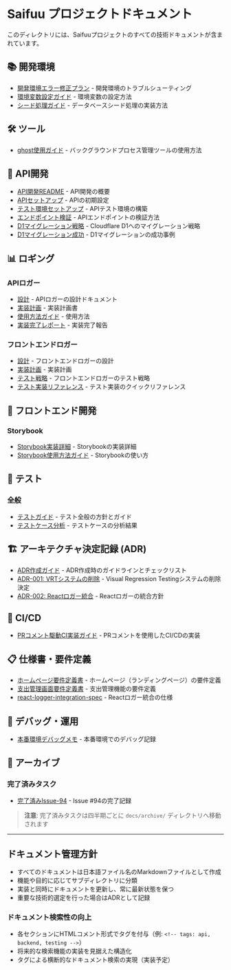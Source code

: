 # Saifuu プロジェクトドキュメント
<!-- tags: saifuu, documentation, index, readme, architecture, development, testing, api, frontend, devops -->

このディレクトリには、Saifuuプロジェクトのすべての技術ドキュメントが含まれています。

## 📚 開発環境
<!-- tags: setup, environment, troubleshooting, database, seed -->

- [開発環境エラー修正プラン](./開発環境エラー修正プラン.md) - 開発環境のトラブルシューティング
- [環境変数設定ガイド](./環境変数設定ガイド.md) - 環境変数の設定方法
- [シード処理ガイド](./シード処理ガイド.md) - データベースシード処理の実装方法

## 🛠 ツール
<!-- tags: tools, ghost, background-process, development-tools -->

- [ghost使用ガイド](./tools/ghost使用ガイド.md) - バックグラウンドプロセス管理ツールの使用方法

## 🔌 API開発
<!-- tags: api, backend, hono, cloudflare, d1, database, logger, migration -->

- [API開発README](./API開発/README.md) - API開発の概要
- [APIセットアップ](./API開発/setup.md) - APIの初期設定
- [テスト環境セットアップ](./API開発/test-environment-setup.md) - APIテスト環境の構築
- [エンドポイント検証](./API開発/endpoint-verification.md) - APIエンドポイントの検証方法
- [D1マイグレーション戦略](./API開発/d1-migration-strategy.md) - Cloudflare D1へのマイグレーション戦略
- [D1マイグレーション成功](./API開発/d1-migration-success.md) - D1マイグレーションの成功事例

## 📊 ロギング
<!-- tags: logging, logger, monitoring, api-logger, frontend-logger -->

### APIロガー

- [設計](./ロギング/API/設計.md) - APIロガーの設計ドキュメント
- [実装計画](./ロギング/API/実装計画.md) - 実装計画書
- [使用方法ガイド](./ロギング/API/使用方法ガイド.md) - 使用方法
- [実装完了レポート](./ロギング/API/実装完了レポート.md) - 実装完了報告

### フロントエンドロガー

- [設計](./ロギング/フロントエンド/設計.md) - フロントエンドロガーの設計
- [実装計画](./ロギング/フロントエンド/実装計画.md) - 実装計画
- [テスト戦略](./ロギング/フロントエンド/テスト戦略.md) - フロントエンドロガーのテスト戦略
- [テスト実装リファレンス](./ロギング/フロントエンド/テスト実装リファレンス.md) - テスト実装のクイックリファレンス

## 🎨 フロントエンド開発
<!-- tags: frontend, react, nextjs, storybook, logger, components, ui -->

### Storybook

- [Storybook実装詳細](./storybook/実装詳細.md) - Storybookの実装詳細
- [Storybook使用方法ガイド](./storybook/使用方法ガイド.md) - Storybookの使い方


## 🧪 テスト
<!-- tags: testing, unit-test, integration-test, e2e, vitest, playwright, coverage -->

### 全般

- [テストガイド](./テストガイド.md) - テスト全般の方針とガイド
- [テストケース分析](./テストケース分析.md) - テストケースの分析結果


## 🏗 アーキテクチャ決定記録 (ADR)
<!-- tags: architecture, decision-record, adr, design, technical-decisions -->

- [ADR作成ガイド](./adr/ADR作成ガイド.md) - ADR作成時のガイドラインとチェックリスト
- [ADR-001: VRTシステムの削除](./adr/001-remove-vrt-system.md) - Visual Regression Testingシステムの削除決定
- [ADR-002: Reactロガー統合](./adr/002-react-logger-integration.md) - Reactロガーの統合方針

## 🚀 CI/CD
<!-- tags: ci, cd, github-actions, automation, deployment, workflow -->

- [PRコメント駆動CI実装ガイド](./ci/PRコメント駆動CI実装ガイド.md) - PRコメントを使用したCI/CDの実装

## 📋 仕様書・要件定義
<!-- tags: specification, requirements, documentation, feature-spec, homepage -->

- [ホームページ要件定義書](./ホームページ要件定義書.md) - ホームページ（ランディングページ）の要件定義
- [支出管理画面要件定義書](./支出管理画面要件定義書.md) - 支出管理機能の要件定義
- [react-logger-integration-spec](./react-logger-integration-spec.md) - Reactロガー統合の仕様

## 🐛 デバッグ・運用
<!-- tags: debugging, production, monitoring, troubleshooting, operations -->

- [本番環境デバッグメモ](./本番環境デバッグメモ.md) - 本番環境でのデバッグ記録

## 📝 アーカイブ
<!-- tags: archive, completed, historical, legacy -->

### 完了済みタスク

- [完了済みIssue-94](./完了済みIssue-94.md) - Issue #94の完了記録

> **注意**: 完了済みタスクは四半期ごとに `docs/archive/` ディレクトリへ移動されます

---

## ドキュメント管理方針

- すべてのドキュメントは日本語ファイル名のMarkdownファイルとして作成
- 機能や目的に応じてサブディレクトリに分類
- 実装と同時にドキュメントを更新し、常に最新状態を保つ
- 重要な技術的選定を行った場合はADRとして記録

### ドキュメント検索性の向上

- 各セクションにHTMLコメント形式でタグを付与（例: `<!-- tags: api, backend, testing -->`）
- 将来的な検索機能の実装を見据えた構造化
- タグによる横断的なドキュメント検索の実現（実装予定）